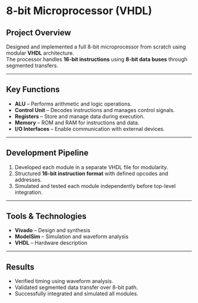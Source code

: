 # 8-bit Microprocessor (VHDL)

## Project Overview
Designed and implemented a full 8-bit microprocessor from scratch using modular **VHDL** architecture.  
The processor handles **16-bit instructions** using **8-bit data buses** through segmented transfers.

---

## Key Functions
- **ALU** – Performs arithmetic and logic operations.
- **Control Unit** – Decodes instructions and manages control signals.
- **Registers** – Store and manage data during execution.
- **Memory** – ROM and RAM for instructions and data.
- **I/O Interfaces** – Enable communication with external devices.

---

## Development Pipeline
1. Developed each module in a separate VHDL file for modularity.
2. Structured **16-bit instruction format** with defined opcodes and addresses.
3. Simulated and tested each module independently before top-level integration.

---

## Tools & Technologies
- **Vivado** – Design and synthesis
- **ModelSim** – Simulation and waveform analysis
- **VHDL** – Hardware description

---

## Results
- Verified timing using waveform analysis.
- Validated segmented data transfer over 8-bit path.
- Successfully integrated and simulated all modules.

